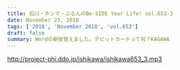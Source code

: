 ```yaml
---
title: 石川・ホンマ・ぶるんのBe-SIDE Your Life! vol.653-3
date: November 23, 2018
tags: ['2018', 'November 2018', 'vol.653']
draft: false
summary: Wordの新技覚えました。デビットカードって何？KAGAWA
---
```


http://project-phi.ddo.jp/ishikawa/ishikawa653_3.mp3
